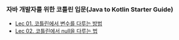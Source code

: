 ### 자바 개발자를 위한 코틀린 입문(Java to Kotlin Starter Guide)
- [Lec 01. 코틀린에서 변수를 다루는 방법](java-to-kotlin-starter-guide/01.variable.md)
- [Lec 02. 코틀린에서 null을 다루는 법](java-to-kotlin-starter-guide/02.nullable.md)
